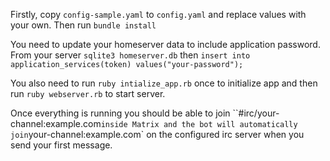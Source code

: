 Firstly, copy `config-sample.yaml` to `config.yaml` and replace values with your own. Then run `bundle install`

You need to update your homeserver data to include application password. From your server `sqlite3 homeserver.db` then `insert into application_services(token) values("your-password");`

You also need to run `ruby intialize_app.rb` once to initialize app and then run `ruby webserver.rb` to start server.


Once everything is running you should be able to join ``#irc/your-channel:example.com` inside Matrix and the bot will automatically join `your-channel:example.com` on the configured irc server when you send your first message.

